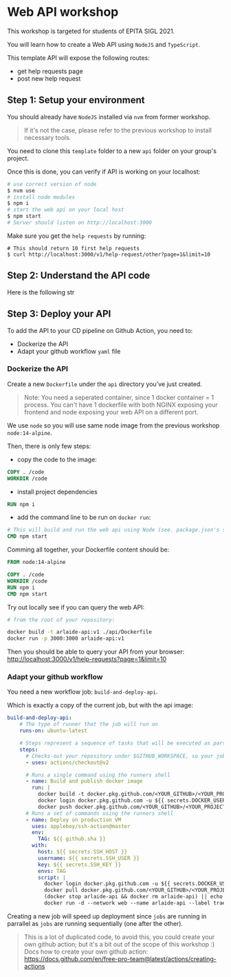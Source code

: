 # Web API workshop

This workshop is targeted for students of EPITA SIGL 2021.

You will learn how to create a Web API using `NodeJS` and `TypeScript`.

This template API will expose the following routes:

- get help requests page
- post new help request

## Step 1: Setup your environment

You should already have `NodeJS` installed via `nvm` from former workshop.

> If it's not the case, please refer to the previous workshop to install necessary tools.

You need to clone this `template` folder to a new `api` folder on your group's project.

Once this is done, you can verify if API is working on your localhost:

```sh
# use correct version of node
$ nvm use
# install node modules
$ npm i
# start the web api on your local host
$ npm start
# Server should listen on http://localhost:3000
```

Make sure you get the `help requests` by running:

```
# This should return 10 first help requests
$ curl http://localhost:3000/v1/help-request/other?page=1&limit=10
```

## Step 2: Understand the API code

Here is the following str

## Step 3: Deploy your API

To add the API to your CD pipeline on Github Action, you need to:

- Dockerize the API
- Adapt your github workflow `yaml` file

### Dockerize the API

Create a new `Dockerfile` under the `api` directory you've just created.

> Note: You need a seperated container, since 1 docker container = 1 process. You can't have 1 dockerfile with
> both NGINX exposing your frontend and node exposing your web API on a different port.

We use `node` so you will use same node image from the previous workshop `node:14-alpine`.

Then, there is only few steps:

- copy the code to the image:

```dockerfile
COPY . /code
WORKDIR /code
```

- install project dependencies

```dockerfile
RUN npm i
```

- add the command line to be run on `docker run`:

```dockerfile
# This will build and run the web api using Node (see. package.json's script section)
CMD npm start
```

Comming all together, your Dockerfile content should be:

```dockerfile
FROM node:14-alpine

COPY . /code
WORKDIR /code
RUN npm i
CMD npm start
```

Try out locally see if you can query the web API:

```sh
# from the root of your repository:

docker build -t arlaide-api:v1 ./api/Dockerfile
docker run -p 3000:3000 arlaide-api:v1
```

Then you should be able to query your API from your browser: [http://localhost:3000/v1/help-requests?page=1&limit=10](http://localhost:3000/v1/help-requests?page=1&limit=10)


### Adapt your github workflow

You need a new workflow job: `build-and-deploy-api`.

Which is exactly a copy of the current job, but with the api image:

```yaml
build-and-deploy-api:
    # The type of runner that the job will run on
    runs-on: ubuntu-latest

    # Steps represent a sequence of tasks that will be executed as part of the job
    steps:
      # Checks-out your repository under $GITHUB_WORKSPACE, so your job can access it
      - uses: actions/checkout@v2

      # Runs a single command using the runners shell
      - name: Build and publish docker image
        run: | 
          docker build -t docker.pkg.github.com/<YOUR_GITHUB>/<YOUR_PROJECT>/arlaid-api:${{ github.sha }} .
          docker login docker.pkg.github.com -u ${{ secrets.DOCKER_USER }} -p ${{ secrets.DOCKER_PASSWORD }}
          docker push docker.pkg.github.com/<YOUR_GITHUB>/<YOUR_PROJECT>/arlaid-api:${{ github.sha }}
      # Runs a set of commands using the runners shell
      - name: Deploy on production VM
        uses: appleboy/ssh-action@master
        env:
          TAG: ${{ github.sha }}
        with:
          host: ${{ secrets.SSH_HOST }}
          username: ${{ secrets.SSH_USER }}
          key: ${{ secrets.SSH_KEY }}
          envs: TAG
          script: |
            docker login docker.pkg.github.com -u ${{ secrets.DOCKER_USER }} -p ${{ secrets.DOCKER_PASSWORD }}
            docker pull docker.pkg.github.com/<YOUR_GITHUB>/<YOUR_PROJECT>/arlaid-api:$TAG
            (docker stop arlaide-api && docker rm arlaide-api) || echo "Nothing to stop..."
            docker run -d --network web --name arlaide-api --label traefik.enable=true --label traefik.docker.network=web --label traefik.frontend.rule=Host:${{ secrets.SSH_HOST }} --label traefik.frontend.port=80 docker.pkg.github.com/<YOUR_GITHUB>/<YOUR_PROJECT>/arlaid-api:$TAG
```

Creating a new job will speed up deployment since `jobs` are running in parrallel as `jobs` are running sequentially (one after the other).

> This is a lot of duplicated code, to avoid this, you could create your own github action;
> but it's a bit out of the scope of this workshop :)
> Docs how to create your own github action: https://docs.github.com/en/free-pro-team@latest/actions/creating-actions
